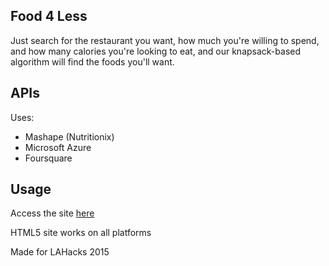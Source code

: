 ## Food 4 Less

Just search for the restaurant you want, how much you're willing to spend, and how many calories you're looking to eat, and our knapsack-based algorithm will find the foods you'll want.

## APIs

Uses:
* Mashape (Nutritionix)
* Microsoft Azure
* Foursquare

## Usage
Access the site [here](http://food4less.azurewebsites.net)

HTML5 site works on all platforms

Made for LAHacks 2015